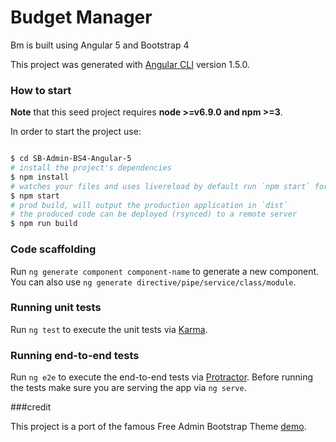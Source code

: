 # Budget Manager 

Bm is built using Angular 5 and Bootstrap 4


This project was generated with [Angular CLI](https://github.com/angular/angular-cli) version 1.5.0.


### How to start
**Note** that this seed project requires  **node >=v6.9.0 and npm >=3**.

In order to start the project use:
```bash

$ cd SB-Admin-BS4-Angular-5
# install the project's dependencies
$ npm install
# watches your files and uses livereload by default run `npm start` for a dev server. Navigate to `http://localhost:4200/`. The app will automatically reload if you change any of the source files.
$ npm start
# prod build, will output the production application in `dist`
# the produced code can be deployed (rsynced) to a remote server
$ npm run build
```

### Code scaffolding

Run `ng generate component component-name` to generate a new component. You can also use `ng generate directive/pipe/service/class/module`.

### Running unit tests

Run `ng test` to execute the unit tests via [Karma](https://karma-runner.github.io).

### Running end-to-end tests

Run `ng e2e` to execute the end-to-end tests via [Protractor](http://www.protractortest.org/).
Before running the tests make sure you are serving the app via `ng serve`.

###credit

This project is a port of the famous Free Admin Bootstrap Theme [demo](http://rawgit.com/start-angular/SB-Admin-BS4-Angular-5/master/dist/).